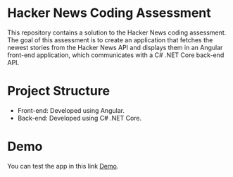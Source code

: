 # Hacker News Coding Assessment
This repository contains a solution to the Hacker News coding assessment. The goal of this assessment is to create an application that fetches the newest stories from the Hacker News API and displays them in an Angular front-end application, which communicates with a C# .NET Core back-end API.

# Project Structure
- Front-end: Developed using Angular.
- Back-end: Developed using C# .NET Core.

# Demo
You can test the app in this link [Demo](https://hackernews20240522095350.azurewebsites.net/).
